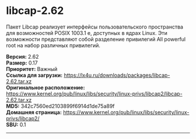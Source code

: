 # libcap-2.62

Пакет Libcap реализует интерфейсы пользовательского пространства для возможностей POSIX 1003.1 e, доступных в ядрах Linux. Эти возможности представляют собой разделение привилегий All powerful root на набор различных привилегий.

**Версия:** 2.62
<br />
**Размер:** 0.17
<br />
**Приоритет:** Важный
<br />
**Ссылка для загрузки:** https://lx4u.ru/downloads/packages/libcap-2.62.tar.xz
<br />
**Оригинальное расположение:** https://www.kernel.org/pub/linux/libs/security/linux-privs/libcap2/libcap-2.62.tar.xz
<br />
**MD5:** 342c7560ed2103899f6914d1de75a89f
<br />
**Домашняя страница:** https://www.kernel.org/pub/linux/libs/security/linux-privs/libcap2/
        <br />**SBU:** 0.1

***
            